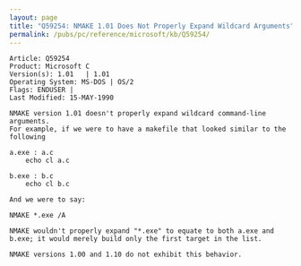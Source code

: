 ```yaml
---
layout: page
title: "Q59254: NMAKE 1.01 Does Not Properly Expand Wildcard Arguments"
permalink: /pubs/pc/reference/microsoft/kb/Q59254/
---
```


	Article: Q59254
	Product: Microsoft C
	Version(s): 1.01   | 1.01
	Operating System: MS-DOS | OS/2
	Flags: ENDUSER |
	Last Modified: 15-MAY-1990
	
	NMAKE version 1.01 doesn't properly expand wildcard command-line arguments.
	For example, if we were to have a makefile that looked similar to the
	following
	
	a.exe : a.c
	    echo cl a.c
	
	b.exe : b.c
	    echo cl b.c
	
	And we were to say:
	
	NMAKE *.exe /A
	
	NMAKE wouldn't properly expand "*.exe" to equate to both a.exe and
	b.exe; it would merely build only the first target in the list.
	
	NMAKE versions 1.00 and 1.10 do not exhibit this behavior.
